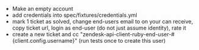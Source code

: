  - Make an empty account
 - add credentials into spec/fixtures/credentials.yml
 - mark 1 ticket as solved, change end-users email to on your can receive, copy ticket url, login as end-user (do not just assume identity), rate it
 - create a new ticket and cc "zendesk-api-client-ruby-end-user-#{client.config.username}" (run tests once to create this user)
